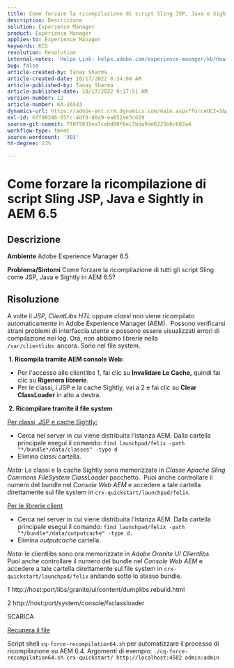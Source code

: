 ```yaml
---
title: Come forzare la ricompilazione di script Sling JSP, Java e Sightly in AEM 6.5
description: Descrizione
solution: Experience Manager
product: Experience Manager
applies-to: Experience Manager
keywords: KCS
resolution: Resolution
internal-notes: 'Helpx Link: helpx.adobe.com/experience-manager/kb/How-to-force-a-recompilation-of-all-Sling-scripts-jsps-java-sightly-on-AEM-6-4.html'
bug: false
article-created-by: Tanay Sharma .
article-created-date: 10/17/2022 8:34:04 AM
article-published-by: Tanay Sharma .
article-published-date: 10/17/2022 9:17:51 AM
version-number: 12
article-number: KA-16543
dynamics-url: https://adobe-ent.crm.dynamics.com/main.aspx?forceUCI=1&pagetype=entityrecord&etn=knowledgearticle&id=3e907074-f64d-ed11-bba2-0022480868ff
exl-id: 6ff98246-03fc-4dfd-80a9-ea652ee3c619
source-git-commit: 7f0f5035ea7cebd60f6ec7bda9de6225b6c602a4
workflow-type: tm+mt
source-wordcount: '303'
ht-degree: 23%

---
```


# Come forzare la ricompilazione di script Sling JSP, Java e Sightly in AEM 6.5

## Descrizione

<b>Ambiente</b>
Adobe Experience Manager 6.5


<b>Problema/Sintomi</b>
Come forzare la ricompilazione di tutti gli script Sling come JSP, Java e Sightly in AEM 6.5?


## Risoluzione


A volte il *JSP*, *ClientLibs HTL* oppure *classi* non viene ricompilato automaticamente in Adobe Experience Manager (AEM).  Possono verificarsi strani problemi di interfaccia utente e possono essere visualizzati errori di compilazione nei log. Ora, non abbiamo librerie nella `/var/clientlibs `ancora. Sono nel file system.

<b> 1. Ricompila tramite AEM console Web:</b>

- Per l&#39;accesso alle clientlibs 1, fai clic su <b>Invalidare Le Cache,</b> quindi fai clic su <b>Rigenera librerie</b>.
- Per le classi, i JSP e la cache Sightly, vai a 2 e fai clic su <b>Clear ClassLoader</b> in alto a destra.


<b> 2. Ricompilare tramite il file system</b>

<u>Per classi, JSP e cache Sightly:</u>

- Cerca nel server in cui viene distribuita l’istanza AEM. Dalla cartella principale esegui il comando: `find launchpad/felix -path "*/bundle*/data/classes" -type d`
- Elimina *classi* cartella.


*Nota:* Le classi e la cache Sightly sono memorizzate in *Classe Apache Sling Commons FileSystem ClassLoader* pacchetto.  Puoi anche controllare il numero del bundle nel *Console Web AEM* e accedere a tale cartella direttamente sul file system in `crx-quickstart/launchpad/felix`.



<u>Per le librerie client</u>

- Cerca nel server in cui viene distribuita l’istanza AEM. Dalla cartella principale esegui il comando: `find launchpad/felix -path "*/bundle*/data/outputcache" -type d.`
- Elimina *outputcache* cartella.


*Nota:* le clientlibs sono ora memorizzate in *Adobe Granite UI Clientlibs*.  Puoi anche controllare il numero del bundle nel *Console Web AEM* e accedere a tale cartella direttamente sul file system in `crx-quickstart/launchpad/felix` andando sotto lo stesso bundle.



1 http://host:port/libs/granite/ui/content/dumplibs.rebuild.html

2 http://host:port/system/console/fsclassloader



SCARICA

[Recupera il file](https://helpx.adobe.com/content/dam/help/en/experience-manager/kb/How-to-force-a-recompilation-of-all-Sling-scripts-jsps-java-sightly-on-AEM-6-4/_jcr_content/main-pars/download_section/download-1/cq-force-recompilation64.zip "cq-force-recompilation64.zip")

Script shell `cq-force-recompilation64.sh` per automatizzare il processo di ricompilazione su AEM 6.4. Argomenti di esempio: `./cq-force-recompilation64.sh crx-quickstart/ http://localhost:4502 admin:admin`
